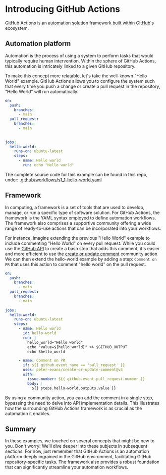 # Introducing GitHub Actions
GitHub Actions is an automation solution framework built within GitHub's ecosystem.

## Automation platform
Automation is the process of using a system to perform tasks that would typically require human intervention. Within the sphere of GitHub Actions, this automation is intricately linked to a given GitHub repository.

To make this concept more relatable, let's take the well-known "Hello World" example. GitHub Actions allows you to configure the system such that every time you push a change or create a pull request in the repository, "Hello World" will run automatically.
```yaml
on:
  push:
    branches:
      - main
  pull_request:
    branches:
      - main
          
    
jobs:
  hello-world:
    runs-on: ubuntu-latest
    steps:
      - name: Hello world
        run: echo "Hello world"
```
The complete source code for this example can be found in this repo, under: [.github/workflows/s1_1-hello-world.yaml](https://github.com/SamirMarin/github-actions-by-example/blob/main/.github/workflows/s1_1-hello-world.yaml)

## Framework
In computing, a framework is a set of tools that are used to develop, manage, or run a specific type of software solution. For GitHub Actions, the framework is the YAML syntax employed to define automation workflows. The framework also comprises a supportive community offering a wide range of ready-to-use actions that can be incorporated into your workflows.

For instance, imagine extending the previous "Hello World" example to include commenting "Hello World" on every pull request. While you could use the [GitHub API](https://docs.github.com/en/rest/pulls/comments?apiVersion=2022-11-28#create-a-review-comment-for-a-pull-request) to create a bash step that adds this comment, it's easier and more efficient to use the [create or update comment](https://github.com/peter-evans/create-or-update-comment) community action. We can then extend the hello-world example by adding a step: `Comment on PR` that uses this action to comment "hello world" on the pull request.

```yaml
on:
  push:
    branches:
      - main
  pull_request:
    branches:
      - main
      
jobs:
  hello-world:
    runs-on: ubuntu-latest
    steps:
      - name: Hello world
        id: hello-world
        run: |
          hello_world="Hello world"
          echo "value=${hello_world}" >> $GITHUB_OUTPUT
          echo $hello_world

      - name: Comment on PR
        if: ${{ github.event_name == 'pull_request' }}
        uses: peter-evans/create-or-update-comment@v3
        with:
          issue-number: ${{ github.event.pull_request.number }}
          body: |
            ${{ steps.hello-world.outputs.value }}
```

By using a community action, you can add the comment in a single step, bypassing the need to delve into API implementation details. This illustrates how the surrounding GitHub Actions framework is as crucial as the automation it enables.

## Summary
In these examples, we touched on several concepts that might be new to you. Don't worry! We'll dive deeper into these subjects in subsequent sections. For now, just remember that GitHub Actions is an automation platform deeply ingrained in the GitHub environment, facilitating GitHub repository-specific tasks. The framework also provides a robust foundation that can significantly streamline your automation workflows.
